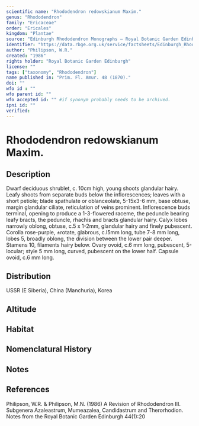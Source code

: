 ```yaml
---
scientific name: "Rhododendron redowskianum Maxim."
genus: "Rhododendron"
family: "Ericaceae"
order: "Ericales"
kingdom: "Plantae"
source: "Edinburgh Rhododendron Monographs – Royal Botanic Garden Edinburgh"
identifier: "https://data.rbge.org.uk/service/factsheets/Edinburgh_Rhododendron_Monographs.xhtml"
author: "Philipson, W.R."
created: "1986"
rights holder: "Royal Botanic Garden Edinburgh"
license: ""
tags: ["taxonomy", "Rhododendron"]
name published in: "Prim. Fl. Amur. 48 (1870)."
doi: ""
wfo id : ""
wfo parent id: ""
wfo accepted id: "" #if synonym probably needs to be archived.                      
ipni id: ""
verified:
---
```


                       

# Rhododendron redowskianum Maxim.

## Description
Dwarf deciduous shrublet, c. 10cm high, young shoots glandular hairy. Leafy shoots from separate buds below the inflorescences; leaves with a short petiole; blade spathulate or oblanceolate, 5-15x3-6 mm, base obtuse, margin glandular ciliate, reticulation of veins prominent. Inflorescence buds terminal, opening to produce a 1-3-flowered raceme, the peduncle bearing leafy bracts, the peduncle, rhachis and bracts glandular hairy. Calyx lobes narrowly oblong, obtuse, c.5 x 1-2mm, glandular hairy and finely pubescent. Corolla rose-purple, ±rotate, glabrous, c.l5mm long, tube 7-8 mm long, lobes 5, broadly oblong, the division between the lower pair deeper. Stamens 10, filaments hairy below. Ovary ovoid, c.6 mm long, pubescent, 5-locular; style 5 mm long, curved, pubescent on the lower half. Capsule ovoid, c.6 mm long.

## Distribution
USSR (E Siberia), China (Manchuria), Korea

## Altitude


## Habitat


## Nomenclatural History

                       
## Notes


## References

Philipson, W.R. & Philipson, M.N. (1986) A Revision of Rhododendron III. Subgenera Azaleastrum, Mumeazalea, Candidastrum and Therorhodion. Notes from the Royal Botanic Garden Edinburgh 44(1):20
